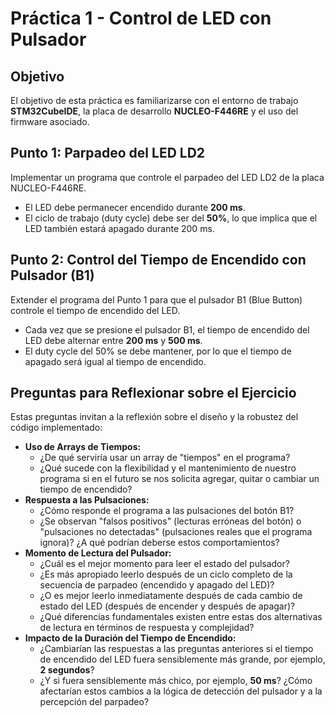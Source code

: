 # Práctica 1 - Control de LED con Pulsador

## Objetivo
El objetivo de esta práctica es familiarizarse con el entorno de trabajo **STM32CubeIDE**, la placa de desarrollo **NUCLEO-F446RE** y el uso del firmware asociado.

## Punto 1: Parpadeo del LED LD2

Implementar un programa que controle el parpadeo del LED LD2 de la placa NUCLEO-F446RE.

*   El LED debe permanecer encendido durante **200 ms**.
*   El ciclo de trabajo (duty cycle) debe ser del **50%**, lo que implica que el LED también estará apagado durante 200 ms.

## Punto 2: Control del Tiempo de Encendido con Pulsador (B1)

Extender el programa del Punto 1 para que el pulsador B1 (Blue Button) controle el tiempo de encendido del LED.

*   Cada vez que se presione el pulsador B1, el tiempo de encendido del LED debe alternar entre **200 ms** y **500 ms**.
*   El duty cycle del 50% se debe mantener, por lo que el tiempo de apagado será igual al tiempo de encendido.

## Preguntas para Reflexionar sobre el Ejercicio

Estas preguntas invitan a la reflexión sobre el diseño y la robustez del código implementado:

*   **Uso de Arrays de Tiempos:**
    *   ¿De qué serviría usar un array de "tiempos" en el programa?
    *   ¿Qué sucede con la flexibilidad y el mantenimiento de nuestro programa si en el futuro se nos solicita agregar, quitar o cambiar un tiempo de encendido?
*   **Respuesta a las Pulsaciones:**
    *   ¿Cómo responde el programa a las pulsaciones del botón B1?
    *   ¿Se observan "falsos positivos" (lecturas erróneas del botón) o "pulsaciones no detectadas" (pulsaciones reales que el programa ignora)? ¿A qué podrían deberse estos comportamientos?
*   **Momento de Lectura del Pulsador:**
    *   ¿Cuál es el mejor momento para leer el estado del pulsador?
    *   ¿Es más apropiado leerlo después de un ciclo completo de la secuencia de parpadeo (encendido y apagado del LED)?
    *   ¿O es mejor leerlo inmediatamente después de cada cambio de estado del LED (después de encender y después de apagar)?
    *   ¿Qué diferencias fundamentales existen entre estas dos alternativas de lectura en términos de respuesta y complejidad?
*   **Impacto de la Duración del Tiempo de Encendido:**
    *   ¿Cambiarían las respuestas a las preguntas anteriores si el tiempo de encendido del LED fuera sensiblemente más grande, por ejemplo, **2 segundos**?
    *   ¿Y si fuera sensiblemente más chico, por ejemplo, **50 ms**? ¿Cómo afectarían estos cambios a la lógica de detección del pulsador y a la percepción del parpadeo?

